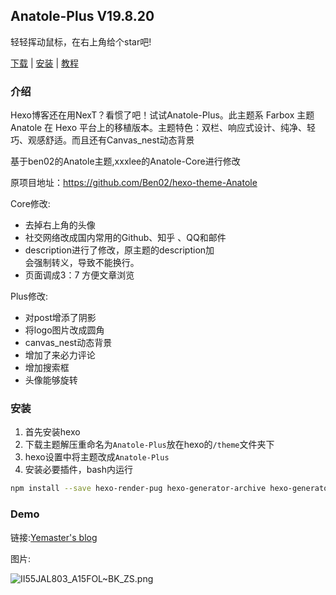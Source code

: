 ## Anatole-Plus V19.8.20

轻轻挥动鼠标，在右上角给个star吧!

[下载](https://github.com/yemaster/Anatole-Plus/releases) | [安装](https://yemaster.github.io/2019/08/18/Anatole-Plus/) | [教程](https://yemaster.github.io/2019/08/17/hexo/)

### 介绍

Hexo博客还在用NexT？看惯了吧！试试Anatole-Plus。此主题系 Farbox 主题 Anatole 在 Hexo 平台上的移植版本。主题特色：双栏、响应式设计、纯净、轻巧、观感舒适。而且还有Canvas_nest动态背景

基于ben02的Anatole主题,xxxlee的Anatole-Core进行修改 

原项目地址：https://github.com/Ben02/hexo-theme-Anatole

Core修改:

 - 去掉右上角的头像
 - 社交网络改成国内常用的Github、知乎 、QQ和邮件
 - description进行了修改，原主题的description加<br>会强制转义，导致不能换行。
 - 页面调成3：7 方便文章浏览

Plus修改:

 - 对post增添了阴影
 - 将logo图片改成圆角
 - canvas_nest动态背景
 - 增加了来必力评论
 - 增加搜索框
 - 头像能够旋转

### 安装

 1. 首先安装hexo
 2. 下载主题解压重命名为`Anatole-Plus`放在hexo的`/theme`文件夹下
 3. hexo设置中将主题改成`Anatole-Plus`
 4. 安装必要插件，bash内运行
 ```bash
 npm install --save hexo-render-pug hexo-generator-archive hexo-generator-tag hexo-generator-index hexo-generator-category hexo-generator-searchdb
 ```

### Demo

链接:[Yemaster's blog](https://yemaster.github.io)

图片:

![II55JAL803_A15FOL~BK_ZS.png](https://masteroj.hustoj.com/image/public/2019/08/19/8a6c6296d396c.png)
